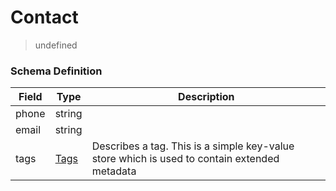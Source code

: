 Contact
===
>undefined

### Schema Definition

|**Field**|**Type**|**Description**|
|---------|--------|---------------|
|phone|string|
|email|string|
|tags|[Tags](/Core/Latest/02_Schemas/tags)|Describes a tag. This is a simple key-value store which is used to contain extended metadata
